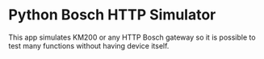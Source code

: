 # Python Bosch HTTP Simulator

This app simulates KM200 or any HTTP Bosch gateway so it is possible to test many functions without having device itself.